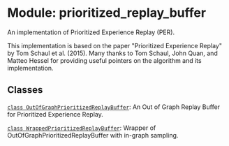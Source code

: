 <div itemscope itemtype="http://developers.google.com/ReferenceObject">
<meta itemprop="name" content="prioritized_replay_buffer" />
<meta itemprop="path" content="stable" />
</div>

# Module: prioritized_replay_buffer

An implementation of Prioritized Experience Replay (PER).

This implementation is based on the paper "Prioritized Experience Replay" by Tom
Schaul et al. (2015). Many thanks to Tom Schaul, John Quan, and Matteo Hessel
for providing useful pointers on the algorithm and its implementation.

## Classes

[`class OutOfGraphPrioritizedReplayBuffer`](./prioritized_replay_buffer/OutOfGraphPrioritizedReplayBuffer.md):
An Out of Graph Replay Buffer for Prioritized Experience Replay.

[`class WrappedPrioritizedReplayBuffer`](./prioritized_replay_buffer/WrappedPrioritizedReplayBuffer.md):
Wrapper of OutOfGraphPrioritizedReplayBuffer with in-graph sampling.
